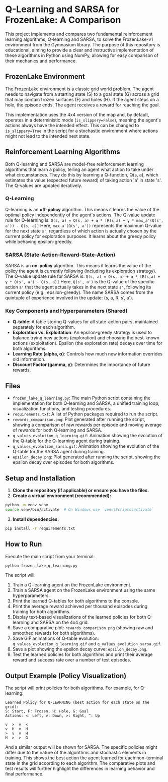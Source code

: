 # Q-Learning and SARSA for FrozenLake: A Comparison

This project implements and compares two fundamental reinforcement learning algorithms, Q-learning and SARSA, to solve the FrozenLake-v1 environment from the Gymnasium library. The purpose of this repository is educational, aiming to provide a clear and instructive implementation of these algorithms in Python using NumPy, allowing for easy comparison of their mechanics and performance.

## FrozenLake Environment

The FrozenLake environment is a classic grid world problem. The agent needs to navigate from a starting state (S) to a goal state (G) across a grid that may contain frozen surfaces (F) and holes (H). If the agent steps on a hole, the episode ends. The agent receives a reward for reaching the goal.

This implementation uses the 4x4 version of the map and, by default, operates in a deterministic mode (`is_slippery=False`), meaning the agent's actions always have the intended effect. This can be changed to `is_slippery=True` in the script for a stochastic environment where actions might not lead to the intended next state.

## Reinforcement Learning Algorithms

Both Q-learning and SARSA are model-free reinforcement learning algorithms that learn a policy, telling an agent what action to take under what circumstances. They do this by learning a Q-function, Q(s, a), which estimates the value (expected future reward) of taking action 'a' in state 's'. The Q-values are updated iteratively.

### Q-Learning

Q-learning is an **off-policy** algorithm. This means it learns the value of the optimal policy independently of the agent's actions. The Q-value update rule for Q-learning is:
`Q(s, a) = Q(s, a) + α * [R(s,a) + γ * max_a'(Q(s', a')) - Q(s, a)]`
Here, `max_a'(Q(s', a'))` represents the maximum Q-value for the next state `s'`, regardless of which action is actually chosen by the current policy for exploration purposes. It learns about the greedy policy while behaving epsilon-greedily.

### SARSA (State-Action-Reward-State-Action)

SARSA is an **on-policy** algorithm. This means it learns the value of the policy the agent is currently following (including its exploration strategy). The Q-value update rule for SARSA is:
`Q(s, a) = Q(s, a) + α * [R(s,a) + γ * Q(s', a') - Q(s, a)]`
Here, `Q(s', a')` is the Q-value of the specific action `a'` that the agent actually takes in the next state `s'`, following its current policy (e.g., epsilon-greedy). The name SARSA comes from the quintuple of experience involved in the update: (s, a, R, s', a').

### Key Components and Hyperparameters (Shared)

- **Q-table**: A table storing Q-values for all state-action pairs, maintained separately for each algorithm.
- **Exploration vs. Exploitation**: An epsilon-greedy strategy is used to balance trying new actions (exploration) and choosing the best-known actions (exploitation). Epsilon (the exploration rate) decays over time for both algorithms.
- **Learning Rate (alpha, α)**: Controls how much new information overrides old information.
- **Discount Factor (gamma, γ)**: Determines the importance of future rewards.

## Files

- `frozen_lake_q_learning.py`: The main Python script containing the implementation for both Q-learning and SARSA, a unified training loop, visualization functions, and testing procedures.
- `requirements.txt`: A list of Python packages required to run the script.
- `rewards_comparison.png`: Plot generated after running the script, showing a comparison of raw rewards per episode and moving average of rewards for both Q-learning and SARSA.
- `q_values_evolution_q_learning.gif`: Animation showing the evolution of the Q-table for the Q-learning agent during training.
- `q_values_evolution_sarsa.gif`: Animation showing the evolution of the Q-table for the SARSA agent during training.
- `epsilon_decay.png`: Plot generated after running the script, showing the epsilon decay over episodes for both algorithms.

## Setup and Installation

1. **Clone the repository (if applicable) or ensure you have the files.**
2. **Create a virtual environment (recommended):**
  ```bash
  python -m venv venv
  source venv/bin/activate  # On Windows use `venv\Scripts\activate`
  ```
3. **Install dependencies:**
  ```bash
  pip install -r requirements.txt
  ```

## How to Run

Execute the main script from your terminal:

```bash
python frozen_lake_q_learning.py
```

The script will:
1. Train a Q-learning agent on the FrozenLake environment.
2. Train a SARSA agent on the FrozenLake environment using the same hyperparameters.
3. Print the learned Q-tables for both algorithms to the console.
4. Print the average reward achieved per thousand episodes during training for both algorithms.
5. Display text-based visualizations of the learned policies for both Q-learning and SARSA on the 4x4 grid.
6. Save a comparative plot: `rewards_comparison.png` (showing raw and smoothed rewards for both algorithms).
7. Save GIF animations of Q-table evolution: `q_values_evolution_q_learning.gif` and `q_values_evolution_sarsa.gif`.
 8. Save a plot showing the epsilon decay curve: `epsilon_decay.png`.
 9. Test the learned policies for both algorithms and print their average reward and success rate over a number of test episodes.

## Output Example (Policy Visualization)

The script will print policies for both algorithms. For example, for Q-learning:

```
Learned Policy for Q-LEARNING (best action for each state on the grid):
S: Start, F: Frozen, H: Hole, G: Goal
Actions: <: Left, v: Down, >: Right, ^: Up

v  >  v  <
v  H  v  H
>  v  v  H
H  >  >  G
```
And a similar output will be shown for SARSA. The specific policies might differ due to the nature of the algorithms and stochastic elements in training.
This shows the best action the agent learned for each non-terminal state in the grid according to each algorithm.
The comparative plots and test results will further highlight the differences in learning behavior and final performance.
